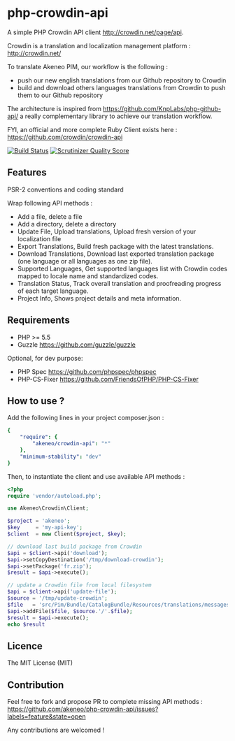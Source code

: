 php-crowdin-api
===============

A simple PHP Crowdin API client http://crowdin.net/page/api.

Crowdin is a translation and localization management platform : http://crowdin.net/

To translate Akeneo PIM, our workflow is the following :
* push our new english translations from our Github repository to Crowdin
* build and download others languages translations from Crowdin to push them to our Github repository

The architecture is inspired from https://github.com/KnpLabs/php-github-api/ a really complementary library to achieve our translation workflow.

FYI, an official and more complete Ruby Client exists here : https://github.com/crowdin/crowdin-api

[![Build Status](https://travis-ci.org/akeneo/php-crowdin-api.png)](https://travis-ci.org/akeneo/php-crowdin-api) [![Scrutinizer Quality Score](https://scrutinizer-ci.com/g/akeneo/php-crowdin-api/badges/quality-score.png?s=6f2062a3c333671eb8112a79d3c5f6118f0ad496)](https://scrutinizer-ci.com/g/akeneo/php-crowdin-api/)

Features
--------

PSR-2 conventions and coding standard

Wrap following API methods :
* Add a file, delete a file
* Add a directory, delete a directory
* Update File, Upload translations, Upload fresh version of your localization file
* Export Translations, Build fresh package with the latest translations.
* Download Translations, Download last exported translation package (one language or all languages as one zip file).
* Supported Languages, Get supported languages list with Crowdin codes mapped to locale name and standardized codes.
* Translation Status, Track overall translation and proofreading progress of each target language.
* Project Info, Shows project details and meta information.

Requirements
------------

* PHP >= 5.5
* Guzzle https://github.com/guzzle/guzzle

Optional, for dev purpose:

* PHP Spec https://github.com/phpspec/phpspec
* PHP-CS-Fixer https://github.com/FriendsOfPHP/PHP-CS-Fixer

How to use ?
------------

Add the following lines in your project composer.json :
```yaml
{
    "require": {
        "akeneo/crowdin-api": "*"
    },
    "minimum-stability": "dev"
}
```

Then, to instantiate the client and use available API methods :
```php
<?php
require 'vendor/autoload.php';

use Akeneo\Crowdin\Client;

$project = 'akeneo';
$key     = 'my-api-key';
$client  = new Client($project, $key);

// download last build package from Crowdin
$api = $client->api('download');
$api->setCopyDestination('/tmp/download-crowdin');
$api->setPackage('fr.zip');
$result = $api->execute();

// update a Crowdin file from local filesystem
$api = $client->api('update-file');
$source = '/tmp/update-crowdin';
$file   = 'src/Pim/Bundle/CatalogBundle/Resources/translations/messages.en.yml';
$api->addFile($file, $source.'/'.$file);
$result = $api->execute();
echo $result

```

Licence
-------

The MIT License (MIT)

Contribution
------------

Feel free to fork and propose PR to complete missing API methods : https://github.com/akeneo/php-crowdin-api/issues?labels=feature&state=open

Any contributions are welcomed !


